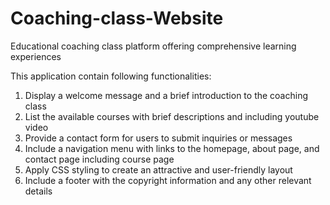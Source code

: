 # Coaching-class-Website
Educational coaching class platform offering comprehensive learning experiences

This application contain following functionalities:

1) Display a welcome message and a brief introduction to the coaching class
2) List the available courses with brief descriptions and including youtube video
3) Provide a contact form for users to submit inquiries or messages
4) Include a navigation menu with links to the homepage, about page, and contact page including course page
5) Apply CSS styling to create an attractive and user-friendly layout
6) Include a footer with the copyright information and any other relevant details
